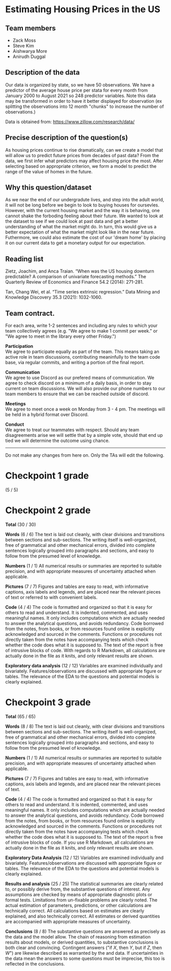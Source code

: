 # Estimating Housing Prices in the US 

## Team members

* Zack Moss
* Steve Kim
* Aishwarya More
* Anirudh Duggal


## Description of the data 
Our data is organized by state, so we have 50 observations. We have a predictor of the average house price per stata for every month from January 2000 to August 2021 so 248 predictor variables. Note this data may be transformed in order to have it better displayed for observation (ex splitting the observations into 12 month "chunks" to increase the number of observations.) 

Data is obtained from: https://www.zillow.com/research/data/

## Precise description of the question(s)

As housing prices continue to rise dramatically, can we create a model that will allow us to predict future prices from decades of past data? From the data, we first infer what predictors may affect housing price the most. After selecting based on appropriate criterion, we form a model to predict the range of the value of homes in the future. 

## Why this question/dataset

As we near the end of our undergradute lives, and step into the adult world, it will not be long before we begin to look to buying houses for oursevles. However, with the current housing market and the way it is behaving, one cannot shake the forboding feeling about their future. We wanted to look at the dataset to see if we could look at past data and get a better understanding of what the market might do. In turn, this would give us a better expectation of what the market might look like in the near future. Futhermore, we could also estimate the cost of our 'dream home' by placing it on our current data to get a monetary output for our expectation.

## Reading list 

Zietz, Joachim, and Anca Traian. “When was the US housing downturn predictable? A comparison of univariate forecasting methods.” The Quarterly Review of Economics and Finance 54.2 (2014): 271-281.

Tan, Chang Wei, et al. “Time series extrinsic regression.” Data Mining and Knowledge Discovery 35.3 (2021): 1032-1060.

## Team contract. 

For each area, write 1-2 sentences and including any rules to which your team collectively agrees (e.g. "We agree to make 1 commit per week." or "We agree to meet in the library every other Friday.")

**Participation**  
We agree to participate equally as part of the team. This means taking an active role in team discussions, contributing meaninfully to the team code base, via regular commits, and writing a portion of the final report. 

**Communication**  
We agree to use Discord as our prefered means of communication. We agree to check discord on a minimum of a daily basis, in order to stay current on team discussions.  We will also provide our phone numbers to our team members to ensure that we can be reached outside of discord. 

**Meetings**  
We agree to meet once a week on Monday from 3 - 4 pm. The meetings will be held in a hybrid format over Discord.

**Conduct**  
We agree to treat our teammates with respect. Should any team disagreements arise we will settle that by a simple vote, should that end up tied we will determine the outcome using chance. 

***
Do not make any changes from here on. Only the TAs will edit the following.


# Checkpoint 1 grade

(5 / 5)



# Checkpoint 2 grade

__Total__ (30 / 30)

__Words__ (6 / 6) The text is laid out cleanly, with clear divisions
and transitions between sections and sub-sections. The writing itself
is well-organized, free of grammatical and other mechanical errors,
divided into complete sentences logically grouped into paragraphs and
sections, and easy to follow from the presumed level of knowledge. 

__Numbers__ (1 / 1) All numerical results or summaries are reported to
suitable precision, and with appropriate measures of uncertainty
attached when applicable. 

__Pictures__ (7 / 7) Figures and tables are easy to read, with
informative captions, axis labels and legends, and are placed near the
relevant pieces of text or referred to with convenient labels. 

__Code__ (4 / 4) The code is formatted and organized so that it is easy
for others to read and understand. It is indented, commented, and uses
meaningful names. It only includes computations which are actually
needed to answer the analytical questions, and avoids redundancy. Code
borrowed from the notes, from books, or from resources found online is
explicitly acknowledged and sourced in the comments. Functions or
procedures not directly taken from the notes have accompanying tests
which check whether the code does what it is supposed to. The text of
the report is free of intrusive blocks of code. With regards to R Markdown,
all calculations are actually done in the file as it knits, and only
relevant results are shown.

__Exploratory data analysis__ (12 / 12) Variables are examined individually and
bivariately. Features/observations are discussed with appropriate
figure or tables. The relevance of the EDA to the questions and
potential models is clearly explained.

# Checkpoint 3 grade

__Total__ (65 / 65)

__Words__ (8 / 8) The text is laid out cleanly, with clear divisions and
transitions between sections and sub-sections.  The writing itself is
well-organized, free of grammatical and other mechanical errors, divided into
complete sentences logically grouped into paragraphs and sections, and easy to
follow from the presumed level of knowledge.

__Numbers__ (1 / 1) All numerical results or summaries are reported to
suitable precision, and with appropriate measures of uncertainty attached when
applicable.

__Pictures__ (7 / 7) Figures and tables are easy to read, with informative
captions, axis labels and legends, and are placed near the relevant pieces of
text.

__Code__ (4 / 4) The code is formatted and organized so that it is easy
for others to read and understand.  It is indented, commented, and uses
meaningful names.  It only includes computations which are actually needed to
answer the analytical questions, and avoids redundancy.  Code borrowed from the
notes, from books, or from resources found online is explicitly acknowledged
and sourced in the comments.  Functions or procedures not directly taken from
the notes have accompanying tests which check whether the code does what it is
supposed to. The text of the report is free of intrusive blocks of code.  If
you use R Markdown, all calculations are actually done in the file as it knits,
and only relevant results are shown. 

__Exploratory Data Analysis__ (12 / 12) Variables are examined individually and
bivariately. Features/observations are discussed with appropriate
figure or tables. The relevance of the EDA to the questions and
potential models is clearly explained.

__Results and analysis__ (25 / 25) The statistical summaries
are clearly related to, or possibly derive from, the substantive questions of interest.  Any
assumptions are checked by means of appropriate diagnostic plots or
formal tests. Limitations from un-fixable problems are
clearly noted. The actual estimation
of parameters, predictions, or other calculations are technically correct.  All calculations
based on estimates are clearly explained, and also technically correct.  All
estimates or derived quantities are accompanied with appropriate measures of
uncertainty. 

__Conclusions__ (8 / 8) The substantive questions are answered as
precisely as the data and the model allow.  The chain of reasoning from
estimation results about models, or derived quantities, to substantive
conclusions is both clear and convincing.  Contingent answers ("if $X$, then
$Y$, but if $Z$, then $W$") are likewise described as warranted by the
and data.  If uncertainties in the data mean the answers to some
questions must be imprecise, this too is reflected in the conclusions.
